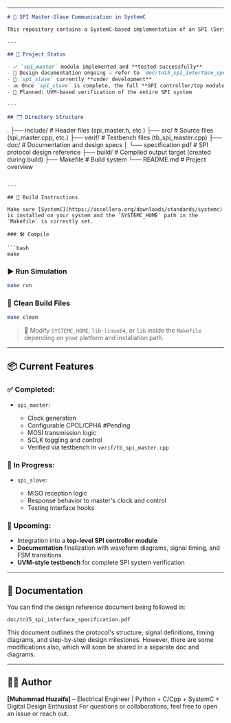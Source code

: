 
---

```markdown
# 🧩 SPI Master-Slave Communication in SystemC

This repository contains a SystemC-based implementation of an SPI (Serial Peripheral Interface) protocol. The project is currently in progress and aims to model a complete SPI controller—including both **Master** and **Slave** components—with eventual integration and testing using **UVM**-style verification.

---

## 📌 Project Status

- ✅ `spi_master` module implemented and **tested successfully**
- 📄 Design documentation ongoing — refer to `doc/tn15_spi_interface_specification.pdf`
- 🚧 `spi_slave` currently **under development**
- 🔜 Once `spi_slave` is complete, the full **SPI controller/top module** will be built and tested
- 🧪 Planned: UVM-based verification of the entire SPI system

---

## 🗂️ Directory Structure

```

.
├── include/                 # Header files (spi\_master.h, etc.)
├── src/                     # Source files (spi\_master.cpp, etc.)
├── verif/                   # Testbench files (tb\_spi\_master.cpp)
├── doc/                     # Documentation and design specs
│   └── specification.pdf    # SPI protocol design reference
├── build/                   # Compiled output target (created during build)
├── Makefile                 # Build system
└── README.md                # Project overview

````

---

## 🔧 Build Instructions

Make sure [SystemC](https://accellera.org/downloads/standards/systemc) is installed on your system and the `SYSTEMC_HOME` path in the `Makefile` is correctly set.

### 🛠 Compile

```bash
make
````

### ▶️ Run Simulation

```bash
make run
```

### 🧹 Clean Build Files

```bash
make clean
```

> 🔁 Modify `SYSTEMC_HOME`, `lib-linux64`, or `lib` inside the `Makefile` depending on your platform and installation path.

---

## 📦 Current Features

### ✅ Completed:

* `spi_master`:

  * Clock generation
  * Configurable CPOL/CPHA    #Pending
  * MOSI transmission logic
  * SCLK toggling and control
  * Verified via testbench in `verif/tb_spi_master.cpp`

### 🔄 In Progress:

* `spi_slave`:

  * MISO reception logic
  * Response behavior to master's clock and control
  * Testing interface hooks

### 🧩 Upcoming:

* Integration into a **top-level SPI controller module**
* **Documentation** finalization with waveform diagrams, signal timing, and FSM transitions
* **UVM-style testbench** for complete SPI system verification

---

## 📄 Documentation

You can find the design reference document being followed in:

```
doc/tn15_spi_interface_specification.pdf
```

This document outlines the protocol's structure, signal definitions, timing diagrams, and step-by-step design milestones.
However, there are some modifications also, which will soon be shared in a separate doc and diagrams. 

---

## 🙋‍♂️ Author

**\[Muhammad Huzaifa]** – Electrical Engineer | Python + C/Cpp + SystemC + Digital Design Enthusiast
For questions or collaborations, feel free to open an issue or reach out.
